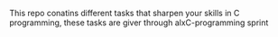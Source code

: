 This repo conatins different tasks that  sharpen your skills in C programming, these tasks are giver through alxC-programming sprint
